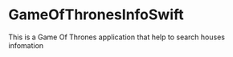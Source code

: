 # GameOfThronesInfoSwift
 This is a Game Of Thrones application that help to search houses infomation
